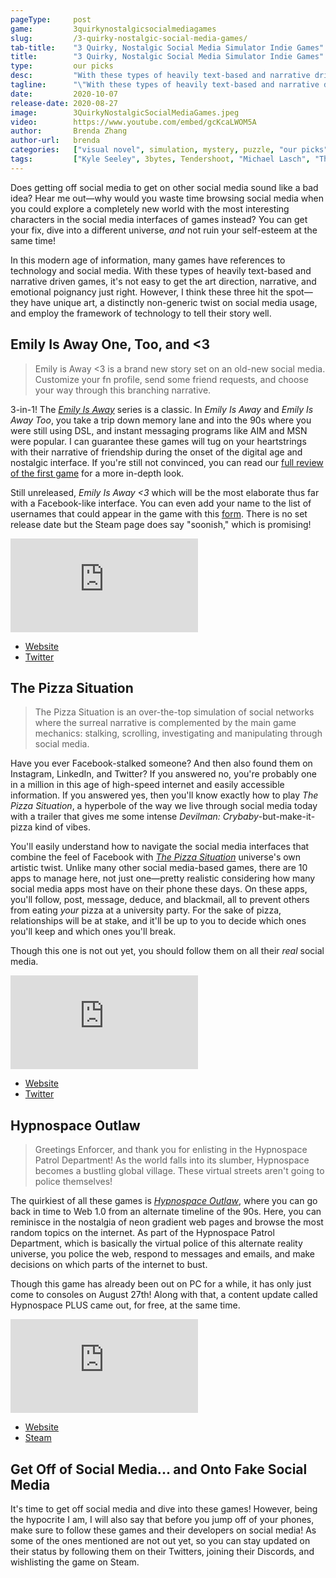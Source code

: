 ```yaml
---
pageType:     post
game:         3quirkynostalgicsocialmediagames
slug:         /3-quirky-nostalgic-social-media-games/
tab-title:    "3 Quirky, Nostalgic Social Media Simulator Indie Games"
title:        "3 Quirky, Nostalgic Social Media Simulator Indie Games"
type:         our picks
desc:         "With these types of heavily text-based and narrative driven games, it's not easy to get the art direction, narrative, and emotional poignancy just right. However, I think these ones hit the spot—they have unique art, a distinctly non-generic twist on social media usage, and employ the framework of technology to tell their story well."
tagline:      "\"With these types of heavily text-based and narrative driven games, it's not easy to get the art direction, narrative, and emotional poignancy just right. However, I think these ones hit the spot—they have unique art, a distinctly non-generic twist on social media usage, and employ the framework of technology to tell their story well.\""
date:         2020-10-07
release-date: 2020-08-27
image:        3QuirkyNostalgicSocialMediaGames.jpeg
video:        https://www.youtube.com/embed/gcKcaLWOM5A
author:       Brenda Zhang
author-url:   brenda
categories:   ["visual novel", simulation, mystery, puzzle, "our picks", story]
tags:         ["Kyle Seeley", 3bytes, Tendershoot, "Michael Lasch", "ThatWhichIs Media", "Ratalaika Games", "No More Robots", "social media", technology, "Emily is Away", "The Pizza Situation", "Hypnospace Outlaw"]
---
```

Does getting off social media to get on other social media sound like a bad idea? Hear me out—why would you waste time browsing social media when you could explore a completely new world with the most interesting characters in the social media interfaces of games instead? You can get your fix, dive into a different universe, *and* not ruin your self-esteem at the same time!

In this modern age of information, many games have references to technology and social media. With these types of heavily text-based and narrative driven games, it's not easy to get the art direction, narrative, and emotional poignancy just right. However, I think these three hit the spot—they have unique art, a distinctly non-generic twist on social media usage, and employ the framework of technology to tell their story well.

## Emily Is Away One, Too, and <3

> Emily is Away <3 is a brand new story set on an old-new social media. Customize your fn profile, send some friend requests, and choose your way through this branching narrative.

3-in-1! The *[Emily Is Away](https://colludia.com/heartbreak-emily-is-away)* series is a classic. In *Emily Is Away* and *Emily Is Away Too*, you take a trip down memory lane and into the 90s where you were still using DSL, and instant messaging programs like AIM and MSN were popular. I can guarantee these games will tug on your heartstrings with their narrative of friendship during the onset of the digital age and nostalgic interface. If you're still not convinced, you can read our [full review of the first game](https://colludia.com/heartbreak-emily-is-away) for a more in-depth look.

Still unreleased, *Emily Is Away <3* which will be the most elaborate thus far with a Facebook-like interface. You can even add your name to the list of usernames that could appear in the game with this [form](https://goo.gl/forms/LNoUnvv3DvUTW2F12). There is no set release date but the Steam page does say "soonish," which is promising!

<iframe loading="lazy" src="https://www.youtube.com/embed/vIpwKLXBpjI?modestbranding=1" frameborder="0" allow="accelerometer; encrypted-media; gyroscope; picture-in-picture" allowfullscreen></iframe>

- [Website](http://emilyisaway.com/)
- [Twitter](https://twitter.com/KyleSeeley23)

## The Pizza Situation

> The Pizza Situation is an over-the-top simulation of social networks where the surreal narrative is complemented by the main game mechanics: stalking, scrolling, investigating and manipulating through social media.

Have you ever Facebook-stalked someone? And then also found them on Instagram, LinkedIn, and Twitter? If you answered no, you're probably one in a million in this age of high-speed internet and easily accessible information. If you answered yes, then you'll know exactly how to play *The Pizza Situation*, a hyperbole of the way we live through social media today with a trailer that gives me some intense *Devilman: Crybaby*-but-make-it-pizza kind of vibes.

You'll easily understand how to navigate the social media interfaces that combine the feel of Facebook with *[The Pizza Situation](https://thepizzasituation.com)* universe's own artistic twist. Unlike many other social media-based games, there are 10 apps to manage here, not just one—pretty realistic considering how many social media apps most have on their phone these days. On these apps, you'll follow, post, message, deduce, and blackmail, all to prevent others from eating *your* pizza at a university party. For the sake of pizza, relationships will be at stake, and it'll be up to you to decide which ones you'll keep and which ones you'll break.

Though this one is not out yet, you should follow them on all their *real* social media.

<iframe loading="lazy" src="https://www.youtube.com/embed/I5Guype1iEU?modestbranding=1" frameborder="0" allow="accelerometer; encrypted-media; gyroscope; picture-in-picture" allowfullscreen></iframe>

- [Website](https://thepizzasituation.com/)
- [Twitter](https://twitter.com/PizzaSituation)

## Hypnospace Outlaw

> Greetings Enforcer, and thank you for enlisting in the Hypnospace Patrol Department! As the world falls into its slumber, Hypnospace becomes a bustling global village. These virtual streets aren't going to police themselves!

The quirkiest of all these games is *[Hypnospace Outlaw](https://store.steampowered.com/app/844590/Hypnospace_Outlaw/)*, where you can go back in time to Web 1.0 from an alternate timeline of the 90s. Here, you can reminisce in the nostalgia of neon gradient web pages and browse the most random topics on the internet. As part of the Hypnospace Patrol Department, which is basically the virtual police of this alternate reality universe, you police the web, respond to messages and emails, and make decisions on which parts of the internet to bust.

Though this game has already been out on PC for a while, it has only just come to consoles on August 27th! Along with that, a content update called Hypnospace PLUS came out, for free, at the same time.

<iframe loading="lazy" src="https://www.youtube.com/embed/tgdVTxbRrb4?modestbranding=1" frameborder="0" allow="accelerometer; encrypted-media; gyroscope; picture-in-picture" allowfullscreen></iframe>

- [Website](http://www.hypnospace.net/)
- [Steam](https://store.steampowered.com/app/844590/Hypnospace_Outlaw/)

## Get Off of Social Media... and Onto Fake Social Media

It's time to get off social media and dive into these games! However, being the hypocrite I am, I will also say that before you jump off of your phones, make sure to follow these games and their developers on social media! As some of the ones mentioned are not out yet, so you can stay updated on their status by following them on their Twitters, joining their Discords, and wishlisting the game on Steam.
